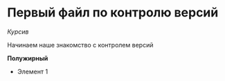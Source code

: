 # Первый файл по контролю версий
*Курсив*

Начинаем наше знакомство с контролем
 версий
 
 **Полужирный**

* Элемент 1 